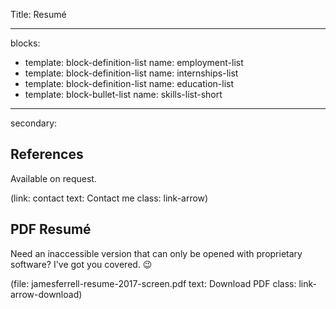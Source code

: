 Title: Resumé

----

blocks:

-
  template: block-definition-list
  name: employment-list
-
  template: block-definition-list
  name: internships-list
-
  template: block-definition-list
  name: education-list
-
  template: block-bullet-list
  name: skills-list-short

----

secondary:

## References

Available on request.

(link: contact text: Contact me class: link-arrow)

## PDF Resumé

Need an inaccessible version that can only be opened with proprietary software? I've got you covered. 😉

(file: jamesferrell-resume-2017-screen.pdf text: Download PDF class: link-arrow-download)
